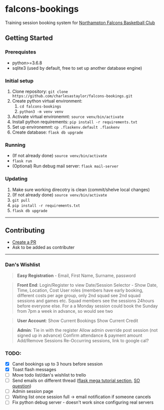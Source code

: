 # falcons-bookings

Training session booking system for [Northampton Falcons Basketball Club](http://www.northamptonfalcons.co.uk/)

## Getting Started

### Prerequistes
- python>=3.6.8
- sqlite3 (used by default, free to set up another database engine)

### Initial setup
1. Clone repository: `git clone https://github.com/charlesastaylor/falcons-bookings.git`
2. Create python virtual environment:
    1. `cd falcons-bookings`
    2. `python3 -m venv venv`
4. Activate virtual environemnt: `source venv/bin/activate`
5. Install python requirements: `pip install -r requirements.txt`
6. Set up environemnt: `cp .flaskenv.default .flaskenv`
7. Create database: `flask db upgrade`

### Running
- (If not already done) `source venv/bin/activate`
- `flask run`
- (Optional) Run debug mail server: `flask mail-server`

### Updating
1. Make sure working direcotry is clean (commit/shelve local changes)
2. (If not already done) `source venv/bin/activate`
3. `git pull`
4. `pip install -r requirements.txt`
5. `flask db upgrade`

___

## Contributing

- [Create a PR](https://gist.github.com/Chaser324/ce0505fbed06b947d962)
- Ask to be added as contributer

___

### Dan's Wishlist

> **Easy Registration** - Email, First Name, Surname, password

> **Front End**:
Login/Register to view
Date/Session Selector - Show Date, Time, Location, Cost
User roles (members have early booking, different costs per age group, only 2nd squad see 2nd squad sessions and games etc.
Squad members see the sessions 24hours before everyone else. For a a Monday session could book the Sunday from 7pm a week in advance, so would see two

> **User Account**:
Show Current Bookings
Show Current Credit 

> **Admin**:
Tie in with the register
Allow admin override post session (not signed up in advance)
Confirm attendance & payment amount
Add/Remove Sessions
Re-Occurring sessions, link to google cal?

### TODO:
- [x] Canel bookings up to 3 hours before session
- [x] Toast flash messages
- [ ] Move todo list/dan's wishlist to trello
- [ ] Send emails on different thread ([flask mega tutorial section](https://blog.miguelgrinberg.com/post/the-flask-mega-tutorial-part-x-email-support), [SO question](https://stackoverflow.com/questions/27345291/sending-async-email-with-flask-security))
- [ ] Admin session page
- [ ] Waiting list once session full -> email notification if someone cancels
- [ ] Fix python debug server - doesn't work since configuring real servers
